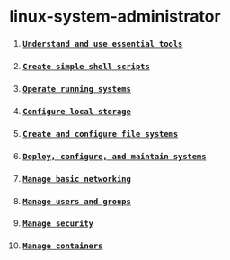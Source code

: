 # linux-system-administrator
1. ### [`Understand and use essential tools`](https://github.com/nahidfarazi/linux-system-administrator/tree/main/Understand%20and%20use%20essential%20tools)
2. ### [`Create simple shell scripts`]()
3. ### [`Operate running systems`]()
4. ### [`Configure local storage`]()
5. ### [`Create and configure file systems`]()
6. ### [`Deploy, configure, and maintain systems`]()
7. ### [`Manage basic networking`]()
8. ### [`Manage users and groups`]()
9. ### [`Manage security`]()
10. ### [`Manage containers`]()
